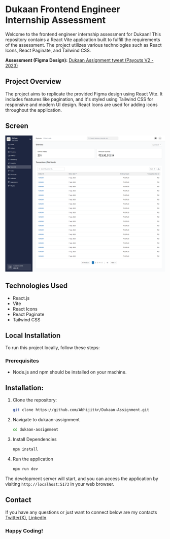 # Dukaan Frontend Engineer Internship Assessment

Welcome to the frontend engineer internship assessment for Dukaan! This repository contains a React Vite application built to fulfill the requirements of the assessment. The project utilizes various technologies such as React Icons, React Paginate, and Tailwind CSS.

**Assessment (Figma Design):**
[Dukaan Assignment tweet (Payouts V2 - 2023)](https://twitter.com/subhashchy/status/1744308069751025894?t=07R6p4n89mn5Vr7tKXvaGA&s=19)

## Project Overview

The project aims to replicate the provided Figma design using React Vite. It includes features like pagination, and it's styled using Tailwind CSS for responsive and modern UI design. React Icons are used for adding icons throughout the application.

## Screen

![Aditya Payment](./src/payments/images/paymentScreen.png)

## Technologies Used

- React.js
- Vite
- React Icons
- React Paginate
- Tailwind CSS

## Local Installation

To run this project locally, follow these steps:

### Prerequisites

- Node.js and npm should be installed on your machine.

## Installation:

1. Clone the repository:

   ```bash
   git clone https://github.com/Abhijitkr/Dukaan-Assignment.git
   ```

2. Navigate to dukaan-assignment

   ```bash
   cd dukaan-assignment
   ```

3. Install Dependencies

   ```bash
   npm install
   ```

4. Run the application

   ```bash
   npm run dev
   ```

The development server will start, and you can access the application by visiting `http://localhost:5173` in your web browser.

## Contact

If you have any questions or just want to connect below are my contacts [Twitter(X)](https://twitter.com/indain_boi), [LinkedIn](https://www.linkedin.com/in/aditya-singh-rajput-ba53b678/).

### Happy Coding!